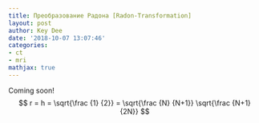 ```yaml
---
title: Преобразование Радона [Radon-Transformation]
layout: post
author: Key Dee
date: '2018-10-07 13:07:46'
categories:
- ct
- mri
mathjax: true
---
```


Coming soon!
$$ r = h = \sqrt{\frac {1} {2}} = \sqrt{\frac {N} {N+1}} \sqrt{\frac {N+1} {2N}} $$